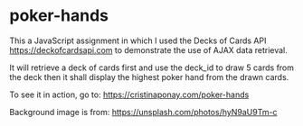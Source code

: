# poker-hands
This a JavaScript assignment in which I used the Decks of Cards API https://deckofcardsapi.com to demonstrate the use of AJAX data retrieval.

It will retrieve a deck of cards first and use the deck_id to draw 5 cards from the deck then it shall display the highest poker hand from the drawn cards.

To see it in action, go to: https://cristinaponay.com/poker-hands

Background image is from: https://unsplash.com/photos/hyN9aU9Tm-c
